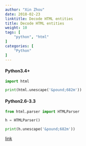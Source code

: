 ```yaml
---
author: "Xin Zhou"
date: 2018-02-23
linktitle: Decode HTML entities
title: Decode HTML entities
weight: 10
tags: [
    "python", "html"
]
categories: [
    "Python"
]
---
```

#### Python3.4+

```py
import html

print(html.unescape('&pound;682m'))

```

#### Python2.6-3.3

```py
from html.parser import HTMLParser

h = HTMLParser()

print(h.unescape('&pound;682m'))

```

[link](https://stackoverflow.com/questions/2087370/decode-html-entities-in-python-string)